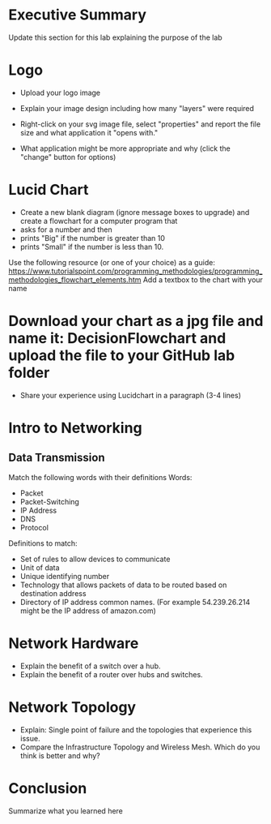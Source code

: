 # Executive Summary
Update this section for this lab explaining the purpose of the lab

# Logo
* Upload your logo image

* Explain your image design including how many "layers" were required

* Right-click on your svg image file, select "properties" and report the file size and what application it "opens with."

* What application might be more appropriate and why (click the "change" button for options)

# Lucid Chart
* Create a new blank diagram (ignore message boxes to upgrade) and create a flowchart for a computer program that
* asks for a number and then
* prints "Big" if the number is greater than 10
* prints "Small" if the number is less than 10.

Use the following resource (or one of your choice) as a guide: https://www.tutorialspoint.com/programming_methodologies/programming_methodologies_flowchart_elements.htm Add a textbox to the chart with your name

# Download your chart as a jpg file and name it: DecisionFlowchart and upload the file to your GitHub lab folder

* Share your experience using Lucidchart in a paragraph (3-4 lines)

# Intro to Networking
## Data Transmission
Match the following words with their definitions Words:

* Packet
* Packet-Switching
* IP Address
* DNS
* Protocol

Definitions to match:

* Set of rules to allow devices to communicate
* Unit of data
* Unique identifying number
* Technology that allows packets of data to be routed based on destination address
* Directory of IP address common names. (For example 54.239.26.214 might be the IP address of amazon.com)

# Network Hardware
* Explain the benefit of a switch over a hub.
* Explain the benefit of a router over hubs and switches.

# Network Topology
* Explain: Single point of failure and the topologies that experience this issue.
* Compare the Infrastructure Topology and Wireless Mesh. Which do you think is better and why?

# Conclusion
Summarize what you learned here

